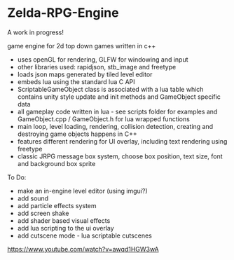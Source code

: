 # Zelda-RPG-Engine

A work in progress!

game engine for 2d top down games written in c++
- uses openGL for rendering, GLFW for windowing and input
- other libraries used: rapidjson, stb_image and freetype
- loads json maps generated by tiled level editor
- embeds lua using the standard lua C API
- ScriptableGameObject class is associated with a lua table which contains unity style update and init methods and GameObject specific data
- all gameplay code written in lua - see scripts folder for examples and GameObject.cpp / GameObject.h for lua wrapped functions
- main loop, level loading, rendering, collision detection, creating and destroying game objects happens in C++
- features different rendering for UI overlay, including text rendering using freetype
- classic JRPG message box system, choose box position, text size, font and background box sprite

To Do:
- make an in-engine level editor (using imgui?)
- add sound
- add particle effects system
- add screen shake 
- add shader based visual effects
- add lua scripting to the ui overlay
- add cutscene mode - lua scriptable cutscenes

https://www.youtube.com/watch?v=awqd1HGW3wA
